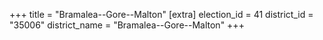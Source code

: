 +++
title = "Bramalea--Gore--Malton"
[extra]
election_id = 41
district_id = "35006"
district_name = "Bramalea--Gore--Malton"
+++
